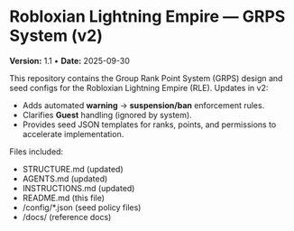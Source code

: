# Robloxian Lightning Empire — GRPS System (v2)

**Version:** 1.1 • **Date:** 2025-09-30

This repository contains the Group Rank Point System (GRPS) design and seed configs for the Robloxian Lightning Empire (RLE).
Updates in v2:
- Adds automated **warning** -> **suspension/ban** enforcement rules.
- Clarifies **Guest** handling (ignored by system).
- Provides seed JSON templates for ranks, points, and permissions to accelerate implementation.

Files included:
- STRUCTURE.md (updated)
- AGENTS.md (updated)
- INSTRUCTIONS.md (updated)
- README.md (this file)
- /config/*.json (seed policy files)
- /docs/ (reference docs)
